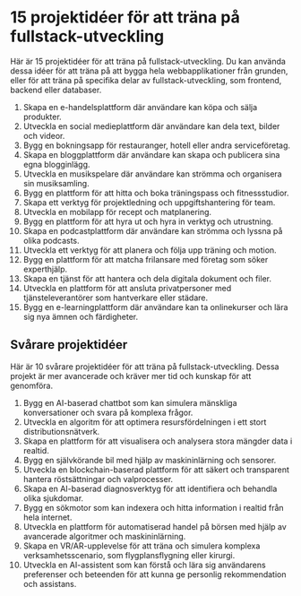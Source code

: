 # 15 projektidéer för att träna på fullstack-utveckling

Här är 15 projektidéer för att träna på fullstack-utveckling. Du kan använda dessa idéer för att träna på att bygga hela webbapplikationer från grunden, eller för att träna på specifika delar av fullstack-utveckling, som frontend, backend eller databaser.

1. Skapa en e-handelsplattform där användare kan köpa och sälja produkter.
2. Utveckla en social medieplattform där användare kan dela text, bilder och videor.
3. Bygg en bokningsapp för restauranger, hotell eller andra serviceföretag.
4. Skapa en bloggplattform där användare kan skapa och publicera sina egna blogginlägg.
5. Utveckla en musikspelare där användare kan strömma och organisera sin musiksamling.
6. Bygg en plattform för att hitta och boka träningspass och fitnessstudior.
7. Skapa ett verktyg för projektledning och uppgiftshantering för team.
8. Utveckla en mobilapp för recept och matplanering.
9. Bygg en plattform för att hyra ut och hyra in verktyg och utrustning.
10. Skapa en podcastplattform där användare kan strömma och lyssna på olika podcasts.
11. Utveckla ett verktyg för att planera och följa upp träning och motion.
12. Bygg en plattform för att matcha frilansare med företag som söker experthjälp.
13. Skapa en tjänst för att hantera och dela digitala dokument och filer.
14. Utveckla en plattform för att ansluta privatpersoner med tjänsteleverantörer som hantverkare eller städare.
15. Bygg en e-learningplattform där användare kan ta onlinekurser och lära sig nya ämnen och färdigheter.

## Svårare projektidéer

Här är 10 svårare projektidéer för att träna på fullstack-utveckling. Dessa projekt är mer avancerade och kräver mer tid och kunskap för att genomföra.

1. Bygg en AI-baserad chattbot som kan simulera mänskliga konversationer och svara på komplexa frågor.
2. Utveckla en algoritm för att optimera resursfördelningen i ett stort distributionsnätverk.
3. Skapa en plattform för att visualisera och analysera stora mängder data i realtid.
4. Bygg en självkörande bil med hjälp av maskininlärning och sensorer.
5. Utveckla en blockchain-baserad plattform för att säkert och transparent hantera röstsättningar och valprocesser.
6. Skapa en AI-baserad diagnosverktyg för att identifiera och behandla olika sjukdomar.
7. Bygg en sökmotor som kan indexera och hitta information i realtid från hela internet.
8. Utveckla en plattform för automatiserad handel på börsen med hjälp av avancerade algoritmer och maskininlärning.
9. Skapa en VR/AR-upplevelse för att träna och simulera komplexa verksamhetsscenario, som flygplansflygning eller kirurgi.
10. Utveckla en AI-assistent som kan förstå och lära sig användarens preferenser och beteenden för att kunna ge personlig rekommendation och assistans.

